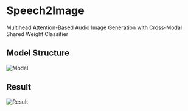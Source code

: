 # Speech2Image
Multihead Attention-Based Audio Image Generation with Cross-Modal Shared Weight Classifier


## Model Structure

![Model](https://github.com/ym-xu/Speech2Image/imgs/model-f.jpg, "Model")

## Result


![Result](https://github.com/ym-xu/Speech2Image/imgs/example.jpg, "Result")
